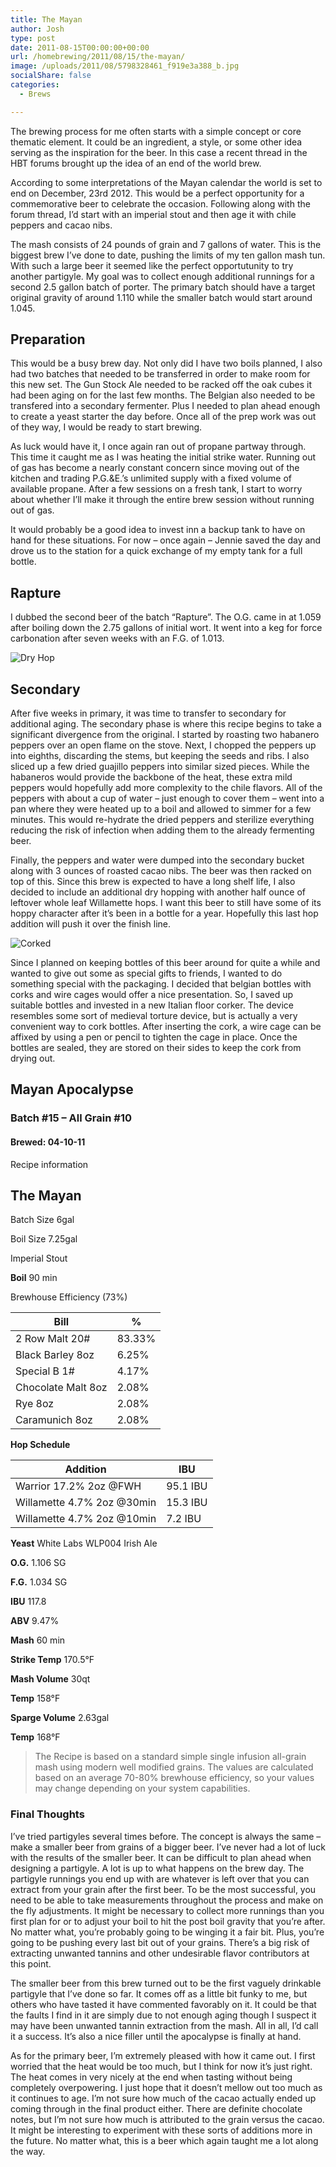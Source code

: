 ```yaml
---
title: The Mayan
author: Josh
type: post
date: 2011-08-15T00:00:00+00:00
url: /homebrewing/2011/08/15/the-mayan/
image: /uploads/2011/08/5798328461_f919e3a388_b.jpg
socialShare: false
categories:
  - Brews

---
```



The brewing process for me often starts with a simple concept or core thematic element. It could be an ingredient, a style, or some other idea serving as the inspiration for the beer. In this case a recent thread in the HBT forums brought up the idea of an end of the world brew.

According to some interpretations of the Mayan calendar the world is set to end on December, 23rd 2012. This would be a perfect opportunity for a commemorative beer to celebrate the occasion. Following along with the forum thread, I’d start with an imperial stout and then age it with chile peppers and cacao nibs.

<!-- more -->

The mash consists of 24 pounds of grain and 7 gallons of water. This is the biggest brew I’ve done to date, pushing the limits of my ten gallon mash tun. With such a large beer it seemed like the perfect opportutunity to try another partigyle. My goal was to collect enough additional runnings for a second 2.5 gallon batch of porter. The primary batch should have a target original gravity of around 1.110 while the smaller batch would start around 1.045.



## Preparation

This would be a busy brew day. Not only did I have two boils planned, I also had two batches that needed to be transferred in order to make room for this new set. The Gun Stock Ale needed to be racked off the oak cubes it had been aging on for the last few months. The Belgian also needed to be transfered into a secondary fermenter. Plus I needed to plan ahead enough to create a yeast starter the day before. Once all of the prep work was out of they way, I would be ready to start brewing.

As luck would have it, I once again ran out of propane partway through. This time it caught me as I was heating the initial strike water. Running out of gas has become a nearly constant concern since moving out of the kitchen and trading P.G.&E.’s unlimited supply with a fixed volume of available propane. After a few sessions on a fresh tank, I start to worry about whether I’ll make it through the entire brew session without running out of gas.

It would probably be a good idea to invest inn a backup tank to have on hand for these situations. For now &#8211; once again &#8211; Jennie saved the day and drove us to the station for a quick exchange of my empty tank for a full bottle.

## Rapture

I dubbed the second beer of the batch “Rapture”. The O.G. came in at 1.059 after boiling down the 2.75 gallons of initial wort. It went into a keg for force carbonation after seven weeks with an F.G. of 1.013.

![Dry Hop](/images/homebrew/IMG_1385.jpg)

## Secondary

After five weeks in primary, it was time to transfer to secondary for additional aging. The secondary phase is where this recipe begins to take a significant divergence from the original. I started by roasting two habanero peppers over an open flame on the stove. Next, I chopped the peppers up into eighths, discarding the stems, but keeping the seeds and ribs. I also sliced up a few dried guajillo peppers into similar sized pieces. While the habaneros would provide the backbone of the heat, these extra mild peppers would hopefully add more complexity to the chile flavors. All of the peppers with about a cup of water &#8211; just enough to cover them &#8211; went into a pan where they were heated up to a boil and allowed to simmer for a few minutes. This would re-hydrate the dried peppers and sterilize everything reducing the risk of infection when adding them to the already fermenting beer.

Finally, the peppers and water were dumped into the secondary bucket along with 3 ounces of roasted cacao nibs. The beer was then racked on top of this. Since this brew is expected to have a long shelf life, I also decided to include an additional dry hopping with another half ounce of leftover whole leaf Willamette hops. I want this beer to still have some of its hoppy character after it’s been in a bottle for a year. Hopefully this last hop addition will push it over the finish line.

![Corked](/images/homebrew/IMG_0146.jpg)

Since I planned on keeping bottles of this beer around for quite a while and wanted to give out some as special gifts to friends, I wanted to do something special with the packaging. I decided that belgian bottles with corks and wire cages would offer a nice presentation. So, I saved up suitable bottles and invested in a new Italian floor corker. The device resembles some sort of medieval torture device, but is actually a very convenient way to cork bottles. After inserting the cork, a wire cage can be affixed by using a pen or pencil to tighten the cage in place. Once the bottles are sealed, they are stored on their sides to keep the cork from drying out.

## Mayan Apocalypse

### Batch #15 &#8211; All Grain #10

#### Brewed: 04-10-11

Recipe information

## The Mayan

Batch Size 6gal

Boil Size 7.25gal

Imperial Stout

**Boil** 90 min

Brewhouse Efficiency (73%)


|Bill|%|
---|---|
2 Row Malt 20#|83.33%|
Black Barley 8oz|6.25%|
Special B 1#|4.17%|
Chocolate Malt 8oz|2.08%|
Rye 8oz|2.08%|
Caramunich 8oz|2.08%|


**Hop Schedule**

|Addition|IBU|
---|---|
Warrior 17.2% 2oz @FWH|95.1 IBU
Willamette 4.7% 2oz @30min|15.3 IBU
Willamette 4.7% 2oz @10min|7.2 IBU


**Yeast**
White Labs WLP004 Irish Ale


**O.G.** 1.106 SG

**F.G.** 1.034 SG

**IBU** 117.8

**ABV** 9.47%



**Mash** 60 min

**Strike Temp** 170.5°F

**Mash Volume** 30qt

**Temp** 158°F

**Sparge Volume** 2.63gal

**Temp** 168°F


> The Recipe is based on a standard simple single infusion all-grain mash using modern well modified grains. The values are calculated<br /> based on an average 70-80% brewhouse efficiency, so your values may change depending on your system capabilities.


### Final Thoughts

I’ve tried partigyles several times before. The concept is always the same &#8211; make a smaller beer from grains of a bigger beer. I’ve never had a lot of luck with the results of the smaller beer. It can be difficult to plan ahead when designing a partigyle. A lot is up to what happens on the brew day. The partigyle runnings you end up with are whatever is left over that you can extract from your grain after the first beer. To be the most successful, you need to be able to take measurements throughout the process and make on the fly adjustments. It might be necessary to collect more runnings than you first plan for or to adjust your boil to hit the post boil gravity that you’re after. No matter what, you’re probably going to be winging it a fair bit. Plus, you’re going to be pushing every last bit out of your grains. There’s a big risk of extracting unwanted tannins and other undesirable flavor contributors at this point.

The smaller beer from this brew turned out to be the first vaguely drinkable partigyle that I’ve done so far. It comes off as a little bit funky to me, but others who have tasted it have commented favorably on it. It could be that the faults I find in it are simply due to not enough aging though I suspect it may have been unwanted tannin extraction from the mash. All in all, I’d call it a success. It’s also a nice filler until the apocalypse is finally at hand.

As for the primary beer, I’m extremely pleased with how it came out. I first worried that the heat would be too much, but I think for now it’s just right. The heat comes in very nicely at the end when tasting without being completely overpowering. I just hope that it doesn’t mellow out too much as it continues to age. I’m not sure how much of the cacao actually ended up coming through in the final product either. There are definite chocolate notes, but I’m not sure how much is attributed to the grain versus the cacao. It might be interesting to experiment with these sorts of additions more in the future. No matter what, this is a beer which again taught me a lot along the way.

